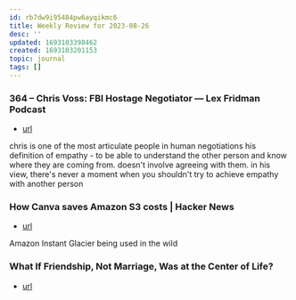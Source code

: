 ```yaml
---
id: rb7dw9i95484pw6ayqikmc6
title: Weekly Review for 2023-08-26
desc: ''
updated: 1693103398462
created: 1693103201153
topic: journal
tags: []
---
```


### 364 – Chris Voss: FBI Hostage Negotiator — Lex Fridman Podcast 
- [url](https://www.notion.so/364-Chris-Voss-FBI-Hostage-Negotiator-Lex-Fridman-Podcast-Overcast-a99ff04fd5d54fea9d2050fab1ae49c1?pvs=4)

chris is one of the most articulate people in human negotiations
his definition of empathy - to be able to understand the other person and know where they are coming from. doesn't involve agreeing with them. in his view, there's never a moment when you shouldn't try to achieve empathy with another person

### How Canva saves Amazon S3 costs | Hacker News
- [url](https://www.notion.so/How-Canva-saves-Amazon-S3-costs-Hacker-News-a9cbe9be95d24c79b010b4296c02c60d?pvs=4)

Amazon Instant Glacier being used in the wild

### What If Friendship, Not Marriage, Was at the Center of Life?
- [url](https://www.notion.so/What-If-Friendship-Not-Marriage-Was-at-the-Center-of-Life-Hacker-News-077389fd3b844ef5b7204f9acaf21203?pvs=4)
